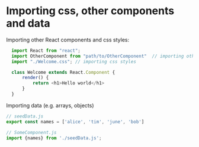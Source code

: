 # Importing css, other components and data

Importing other React components and css styles:

```javascript
  import React from "react";
  import OtherComponent from "path/to/OtherComponent"  // importing other components
  import "./Welcome.css"; // importing css styles

  class Welcome extends React.Component {
      render() {
          return <h1>Hello world</h1>
      }
  }
```

Importing data \(e.g. arrays, objects\)

```javascript
// seedData.js
export const names = ['alice', 'tim', 'june', 'bob']

// SomeComponent.js
import {names} from './seedData.js';
```

